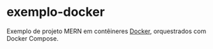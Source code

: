 # exemplo-docker
Exemplo de projeto MERN em contêineres [Docker](https://docker.com), orquestrados com Docker Compose.
